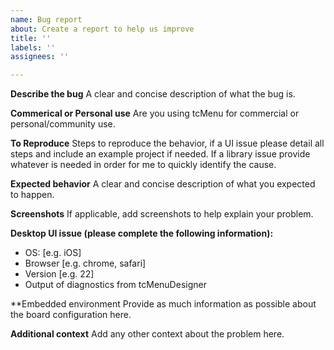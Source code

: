 ```yaml
---
name: Bug report
about: Create a report to help us improve
title: ''
labels: ''
assignees: ''

---
```


**Describe the bug**
A clear and concise description of what the bug is.

**Commerical or Personal use**
Are you using tcMenu for commercial or personal/community use.

**To Reproduce**
Steps to reproduce the behavior, if a UI issue please detail all steps and include an example project if needed.
If a library issue provide whatever is needed in order for me to quickly identify the cause.

**Expected behavior**
A clear and concise description of what you expected to happen.

**Screenshots**
If applicable, add screenshots to help explain your problem.

**Desktop UI issue (please complete the following information):**
 - OS: [e.g. iOS]
 - Browser [e.g. chrome, safari]
 - Version [e.g. 22]
 - Output of diagnostics from tcMenuDesigner

**Embedded environment
 Provide as much information as possible about the board configuration here.

**Additional context**
Add any other context about the problem here.

